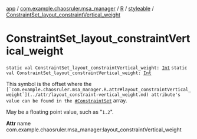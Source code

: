 [app](../../../index.md) / [com.example.chaosruler.msa_manager](../../index.md) / [R](../index.md) / [styleable](index.md) / [ConstraintSet_layout_constraintVertical_weight](.)

# ConstraintSet_layout_constraintVertical_weight

`static val ConstraintSet_layout_constraintVertical_weight: `[`Int`](https://kotlinlang.org/api/latest/jvm/stdlib/kotlin/-int/index.html)
`static val ConstraintSet_layout_constraintVertical_weight: `[`Int`](https://kotlinlang.org/api/latest/jvm/stdlib/kotlin/-int/index.html)

This symbol is the offset where the ``[`com.example.chaosruler.msa_manager.R.attr#layout_constraintVertical_weight`](../attr/layout_constraint-vertical_weight.md) attribute's value can be found in the ``[`#ConstraintSet`](-constraint-set.md) array.

May be a floating point value, such as "`1.2`".

**Attr**
name com.example.chaosruler.msa_manager:layout_constraintVertical_weight

